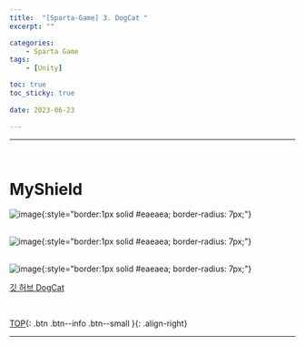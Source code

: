 ```yaml
---
title:  "[Sparta-Game] 3. DogCat "
excerpt: ""

categories:
    - Sparta Game
tags:
    - [Unity]

toc: true
toc_sticky: true
 
date: 2023-06-23

---
```

- - -
<br>

#   MyShield

![image](https://github.com/levell1/levell1.github.io/assets/96651722/9eb87f42-d42b-4da8-8173-06e2878ac840){:style="border:1px solid #eaeaea; border-radius: 7px;"}  
<br>

![image](https://github.com/levell1/levell1.github.io/assets/96651722/581f9680-8069-435c-8449-abc3190140f0){:style="border:1px solid #eaeaea; border-radius: 7px;"}  
<br>

![image](https://github.com/levell1/levell1.github.io/assets/96651722/823e52f4-c6d0-4c00-81e0-7a3082b92f35){:style="border:1px solid #eaeaea; border-radius: 7px;"}  

[깃 허브 DogCat](https://github.com/levell1/Games/tree/main/DogCat)

<br>

[TOP](#){: .btn .btn--info .btn--small }{: .align-right}
<br>
- - -
